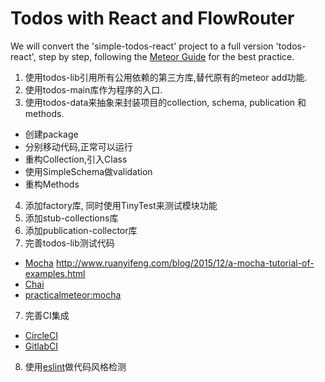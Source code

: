 # Todos with React and FlowRouter

We will convert the 'simple-todos-react' project to a full version 'todos-react', step by step, following the [Meteor Guide](http://guide.meteor.com/) for 
the best practice.

1. 使用todos-lib引用所有公用依赖的第三方库,替代原有的meteor add功能.
2. 使用todos-main库作为程序的入口.
3. 使用todos-data来抽象来封装项目的collection, schema, publication 和 methods.
  * 创建package
  * 分别移动代码,正常可以运行
  * 重构Collection,引入Class
  * 使用SimpleSchema做validation
  * 重构Methods
4. 添加factory库, 同时使用TinyTest来测试模块功能
5. 添加stub-collections库
6. 添加publication-collector库
6. 完善todos-lib测试代码
  * [Mocha](http://mochajs.org/) http://www.ruanyifeng.com/blog/2015/12/a-mocha-tutorial-of-examples.html
  * [Chai](http://chaijs.com/)
  * [practicalmeteor:mocha](https://atmospherejs.com/practicalmeteor/mocha)
7. 完善CI集成
  * [CircleCI](https://circleci.com)
  * [GitlabCI]()
8. 使用[eslint](http://csspod.com/getting-started-with-eslint/)做代码风格检测
